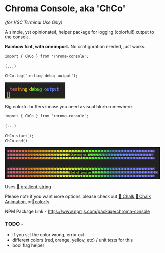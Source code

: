 # Chroma Console, aka 'ChCo' 

_(for VSC Terminal Use Only)_

A simple, yet opinionated, helper package for logging (colorful!) output to the console.


**Rainbow font, with one import.** No configuration needed, just works.

```
import { ChCo } from 'chroma-console';

(...)

ChCo.log('testing debug output');
```

![Screenshot.](TestingOutput.png)



Big colorful buffers incase you need a visual blurb somewhere...
```
import { ChCo } from 'chroma-console';

(...)

ChCo.start();
ChCo.end();
```
![Screenshot.](TestingOutput2.png)


Uses [🔗 gradient-string](https://github.com/bokub/gradient-string)

Please note if you want more options, please check out [🔗 Chalk](https://github.com/chalk/chalk),[🔗 Chalk Animation](https://github.com/bokub/chalk-animation), or[🔗colorfy](https://github.com/kippisone/colorfy)


NPM Package Link - https://www.npmjs.com/package/chroma-console

### TODO -


* if you set the color wrong, error out
* different colors (red, orange, yellow, etc) / unit tests for this
* bool flag helper
